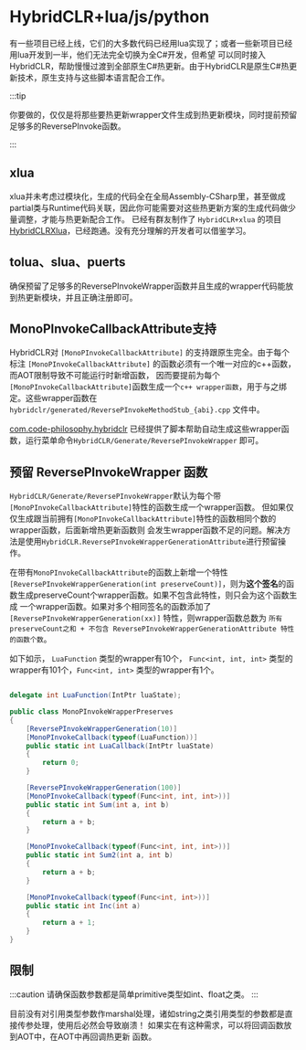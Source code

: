 # HybridCLR+lua/js/python

有一些项目已经上线，它们的大多数代码已经用lua实现了；或者一些新项目已经用lua开发到一半，他们无法完全切换为全C#开发，但希望
可以同时接入HybridCLR，帮助慢慢过渡到全部原生C#热更新。由于HybridCLR是原生C#热更新技术，原生支持与这些脚本语言配合工作。

:::tip

你要做的，仅仅是将那些要热更新wrapper文件生成到热更新模块，同时提前预留足够多的ReversePInvoke函数。

:::

## xlua

xlua并未考虑过模块化，生成的代码全在全局Assembly-CSharp里，甚至做成partial类与Runtime代码关联，因此你可能需要对这些热更新方案的生成代码做少量调整，才能与热更新配合工作。
已经有群友制作了 `HybridCLR+xlua` 的项目 [HybridCLRXlua](https://gitee.com/ldr123/HybridCLRXlua)，已经跑通。没有充分理解的开发者可以借鉴学习。

## tolua、slua、puerts

确保预留了足够多的ReversePInvokeWrapper函数并且生成的wrapper代码能放到热更新模块，并且正确注册即可。

## MonoPInvokeCallbackAttribute支持

HybridCLR对 `[MonoPInvokeCallbackAttribute]` 的支持跟原生完全。由于每个标注 `[MonoPInvokeCallbackAttribute]` 的函数必须有一个唯一对应的c++函数，而AOT限制导致不可能运行时新增函数，
因而要提前为每个`[MonoPInvokeCallbackAttribute]`函数生成一个`c++ wrapper函数`，用于与之绑定。这些wrapper函数在 `hybridclr/generated/ReversePInvokeMethodStub_{abi}.cpp` 文件中。

[com.code-philosophy.hybridclr](/basic/com.code-philosophy.hybridclr.md) 已经提供了脚本帮助自动生成这些wrapper函数，运行菜单命令`HybridCLR/Generate/ReversePInvokeWrapper` 即可。

## 预留 ReversePInvokeWrapper 函数

`HybridCLR/Generate/ReversePInvokeWrapper`默认为每个带`[MonoPInvokeCallbackAttribute]`特性的函数生成一个wrapper函数。
但如果仅仅生成跟当前拥有`[MonoPInvokeCallbackAttribute]`特性的函数相同个数的wrapper函数，后面新增热更新函数则
会发生wrapper函数不足的问题。解决方法是使用`HybridCLR.ReversePInvokeWrapperGenerationAttribute`进行预留操作。

在带有`MonoPInvokeCallbackAttribute`的函数上新增一个特性 `[ReversePInvokeWrapperGeneration(int preserveCount)]`，则为**这个签名**的函数生成preserveCount个wrapper函数。如果不包含此特性，则只会为这个函数生成
一个wrapper函数。如果对多个相同签名的函数添加了`[ReversePInvokeWrapperGeneration(xx)]` 特性，则wrapper函数总数为 `所有 preserveCount之和 + 不包含 ReversePInvokeWrapperGenerationAttribute 特性的函数个数`。

如下如示， `LuaFunction` 类型的wrapper有10个， `Func<int, int, int>` 类型的wrapper有101个，`Func<int, int>` 类型的wrapper有1个。 

```csharp

delegate int LuaFunction(IntPtr luaState);

public class MonoPInvokeWrapperPreserves
{
    [ReversePInvokeWrapperGeneration(10)]
    [MonoPInvokeCallback(typeof(LuaFunction))]
    public static int LuaCallback(IntPtr luaState)
    {
        return 0;
    }

    [ReversePInvokeWrapperGeneration(100)]
    [MonoPInvokeCallback(typeof(Func<int, int, int>))]
    public static int Sum(int a, int b)
    {
        return a + b;
    }

    [MonoPInvokeCallback(typeof(Func<int, int, int>))]
    public static int Sum2(int a, int b)
    {
        return a + b;
    }

    [MonoPInvokeCallback(typeof(Func<int, int>))]
    public static int Inc(int a)
    {
        return a + 1;
    }
}

```

## 限制

:::caution
请确保函数参数都是简单primitive类型如int、float之类。
:::

目前没有对引用类型参数作marshal处理，诸如string之类引用类型的参数都是直接传参处理，使用后必然会导致崩溃！
如果实在有这种需求，可以将回调函数放到AOT中，在AOT中再回调热更新
函数。
